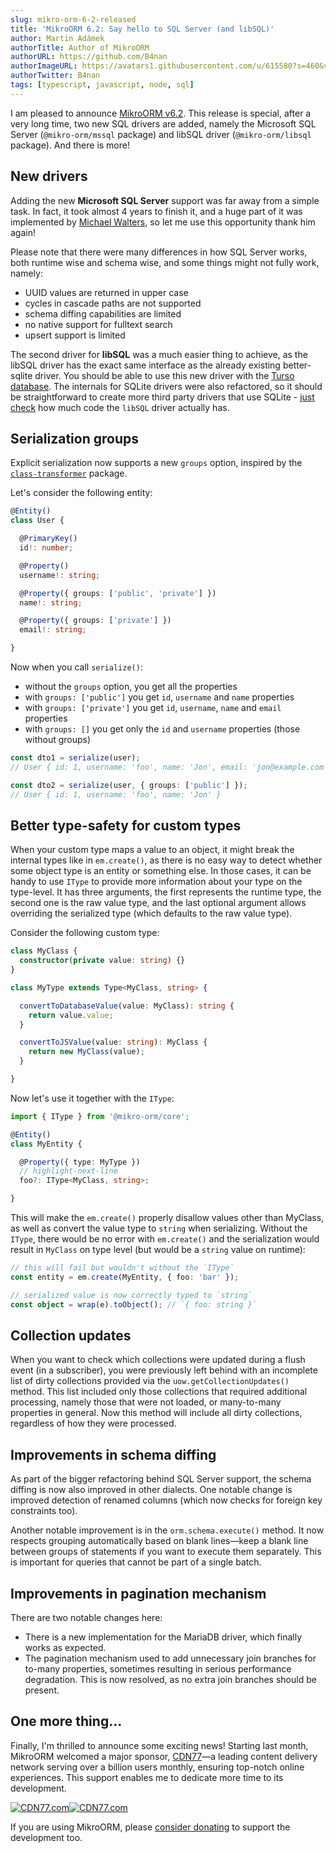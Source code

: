 ```yaml
---
slug: mikro-orm-6-2-released
title: 'MikroORM 6.2: Say hello to SQL Server (and libSQL)'
author: Martin Adámek
authorTitle: Author of MikroORM
authorURL: https://github.com/B4nan
authorImageURL: https://avatars1.githubusercontent.com/u/615580?s=460&v=4
authorTwitter: B4nan
tags: [typescript, javascript, node, sql]
---
```


I am pleased to announce [MikroORM v6.2](https://github.com/mikro-orm/mikro-orm/releases/tag/v6.2.0). This release is special, after a very long time, two new SQL drivers are added, namely the Microsoft SQL Server (`@mikro-orm/mssql` package) and libSQL driver (`@mikro-orm/libsql` package). And there is more!

<!--truncate-->

## New drivers

Adding the new **Microsoft SQL Server** support was far away from a simple task. In fact, it took almost 4 years to finish it, and a huge part of it was implemented by [Michael Walters](https://github.com/UTGuy), so let me use this opportunity thank him again!

Please note that there were many differences in how SQL Server works, both runtime wise and schema wise, and some things might not fully work, namely:

- UUID values are returned in upper case
- cycles in cascade paths are not supported
- schema diffing capabilities are limited
- no native support for fulltext search
- upsert support is limited

The second driver for **libSQL** was a much easier thing to achieve, as the libSQL driver has the exact same interface as the already existing better-sqlite driver. You should be able to use this new driver with the [Turso database](https://turso.tech/). The internals for SQLite drivers were also refactored, so it should be straightforward to create more third party drivers that use SQLite - [just check](https://github.com/mikro-orm/mikro-orm/tree/master/packages/libsql/src) how much code the `libSQL` driver actually has.

## Serialization groups

Explicit serialization now supports a new `groups` option, inspired by the [`class-transformer`](https://github.com/typestack/class-transformer) package. 

Let's consider the following entity:

```ts
@Entity()
class User {

  @PrimaryKey()
  id!: number;

  @Property()
  username!: string;

  @Property({ groups: ['public', 'private'] })
  name!: string;

  @Property({ groups: ['private'] })
  email!: string;

}
```

Now when you call `serialize()`:
- without the `groups` option, you get all the properties
- with `groups: ['public']` you get `id`, `username` and `name` properties
- with `groups: ['private']` you get `id`, `username`, `name` and `email` properties
- with `groups: []` you get only the `id` and `username` properties (those without groups)

```ts
const dto1 = serialize(user);
// User { id: 1, username: 'foo', name: 'Jon', email: 'jon@example.com' }

const dto2 = serialize(user, { groups: ['public'] });
// User { id: 1, username: 'foo', name: 'Jon' }
```

## Better type-safety for custom types

When your custom type maps a value to an object, it might break the internal types like in `em.create()`, as there is no easy way to detect whether some object type is an entity or something else. In those cases, it can be handy to use `IType` to provide more information about your type on the type-level. It has three arguments, the first represents the runtime type, the second one is the raw value type, and the last optional argument allows overriding the serialized type (which defaults to the raw value type).

Consider the following custom type:

```ts
class MyClass {
  constructor(private value: string) {}
}

class MyType extends Type<MyClass, string> {

  convertToDatabaseValue(value: MyClass): string {
    return value.value;
  }

  convertToJSValue(value: string): MyClass {
    return new MyClass(value);
  }

}
```

Now let's use it together with the `IType`:

```ts
import { IType } from '@mikro-orm/core';

@Entity()
class MyEntity {

  @Property({ type: MyType })
  // highlight-next-line
  foo?: IType<MyClass, string>;

}
```

This will make the `em.create()` properly disallow values other than MyClass, as well as convert the value type to `string` when serializing. Without the `IType`, there would be no error with `em.create()` and the serialization would result in `MyClass` on type level (but would be a `string` value on runtime):

```ts
// this will fail but wouldn't without the `IType`
const entity = em.create(MyEntity, { foo: 'bar' });

// serialized value is now correctly typed to `string`
const object = wrap(e).toObject(); // `{ foo: string }`
```

## Collection updates

When you want to check which collections were updated during a flush event (in a subscriber), you were previously left behind with an incomplete list of dirty collections provided via the `uow.getCollectionUpdates()` method. This list included only those collections that required additional processing, namely those that were not loaded, or many-to-many properties in general. Now this method will include all dirty collections, regardless of how they were processed.

## Improvements in schema diffing

As part of the bigger refactoring behind SQL Server support, the schema diffing is now also improved in other dialects. One notable change is improved detection of renamed columns (which now checks for foreign key constraints too).

Another notable improvement is in the `orm.schema.execute()` method. It now respects grouping automatically based on blank lines—keep a blank line between groups of statements if you want to execute them separately. This is important for queries that cannot be part of a single batch.

## Improvements in pagination mechanism

There are two notable changes here: 

- There is a new implementation for the MariaDB driver, which finally works as expected. 
- The pagination mechanism used to add unnecessary join branches for to-many properties, sometimes resulting in serious performance degradation. This is now resolved, as no extra join branches should be present.

## One more thing…

Finally, I'm thrilled to announce some exciting news! Starting last month, MikroORM welcomed a major sponsor, [CDN77](https://www.cdn77.com/)—a leading content delivery network serving over a billion users monthly, ensuring top-notch online experiences. This support enables me to dedicate more time to its development.

[![CDN77.com][cdn77logo-light]![CDN77.com][cdn77logo-dark]][cdn77link]

[cdn77link]: https://www.cdn77.com/
[cdn77logo-light]: /img/blog/logo-cdn77-light.svg#gh-light-mode-only
[cdn77logo-dark]: /img/blog/logo-cdn77-dark.svg#gh-dark-mode-only

If you are using MikroORM, please [consider donating](https://github.com/sponsors/B4nan) to support the development too. 
